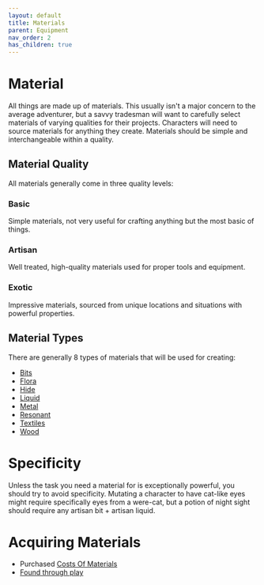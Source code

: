 ```yaml
---
layout: default
title: Materials
parent: Equipment
nav_order: 2
has_children: true
---
```

# Material
All things are made up of materials. This usually isn't a major concern to the average adventurer, but a savvy tradesman will want to carefully select materials of varying qualities for their projects. Characters will need to source materials for anything they create. Materials should be simple and interchangeable within a quality.

## Material Quality
All materials generally come in three quality levels:

### Basic
Simple materials, not very useful for crafting anything but the most basic of things.
### Artisan
Well treated, high-quality materials used for proper tools and equipment.
### Exotic
Impressive materials, sourced from unique locations and situations with powerful properties.

## Material Types
There are generally 8 types of materials that will be used for creating:
* [Bits](Bits)
* [Flora](Flora)
* [Hide](Hide)
* [Liquid](Liquid)
* [Metal](Metal)
* [Resonant](Resonant)
* [Textiles](Textiles)
* [Wood](Wood)
# Specificity
Unless the task you need a material for is exceptionally powerful, you should try to avoid specificity. Mutating a character to have cat-like eyes might require specifically eyes from a were-cat, but a potion of night sight should require any artisan bit + artisan liquid.

# Acquiring Materials
* Purchased [Costs Of Materials](Services#Costs%20Of%20Materials)
* [Found through play](Core/Equipment#Looting)